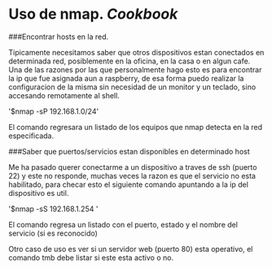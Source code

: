 Uso de nmap.
*Cookbook*
=================================

###Encontrar hosts en la red.

Tipicamente necesitamos saber que otros dispositivos estan conectados en determinada red, posiblemente en la oficina, en la casa o en algun cafe. Una de las razones por las que personalmente hago esto es para encontrar la ip que fue asignada aun a raspberry, de esa forma puedo realizar la configuracion de la misma sin necesidad de un monitor y un teclado, sino accesando remotamente al shell.

'$nmap -sP 192.168.1.0/24'

El comando regresara un listado de los equipos que nmap detecta en la red especificada.

###Saber que puertos/servicios estan disponibles en determinado host

Me ha pasado querer conectarme a un dispositivo a traves de ssh (puerto 22) y este no responde, muchas veces la razon es que el servicio no esta habilitado, para checar esto el siguiente comando apuntando a la ip del dispositivo es util.

'$nmap -sS 192.168.1.254 ' 

El comando regresa un listado con el puerto, estado y el nombre del servicio (si es reconocido)

Otro caso de uso es ver si un servidor web (puerto 80) esta operativo, el comando tmb debe listar si este esta activo  o no.






